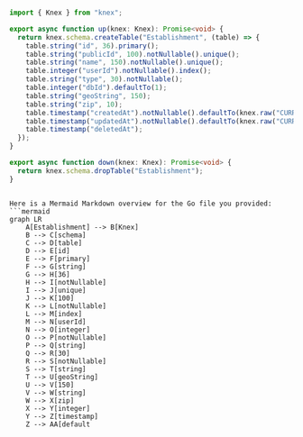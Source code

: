 ```ts

import { Knex } from "knex";

export async function up(knex: Knex): Promise<void> {
  return knex.schema.createTable("Establishment", (table) => {
    table.string("id", 36).primary();
    table.string("publicId", 100).notNullable().unique();
    table.string("name", 150).notNullable().unique();
    table.integer("userId").notNullable().index();
    table.string("type", 30).notNullable();
    table.integer("dbId").defaultTo(1);
    table.string("geoString", 150);
    table.string("zip", 10);
    table.timestamp("createdAt").notNullable().defaultTo(knex.raw("CURRENT_TIMESTAMP"));
    table.timestamp("updatedAt").notNullable().defaultTo(knex.raw("CURRENT_TIMESTAMP"));
    table.timestamp("deletedAt");
  });
}

export async function down(knex: Knex): Promise<void> {
  return knex.schema.dropTable("Establishment");
}


```

```mermaid

Here is a Mermaid Markdown overview for the Go file you provided:
```mermaid
graph LR
    A[Establishment] --> B[Knex]
    B --> C[schema]
    C --> D[table]
    D --> E[id]
    E --> F[primary]
    F --> G[string]
    G --> H[36]
    H --> I[notNullable]
    I --> J[unique]
    J --> K[100]
    K --> L[notNullable]
    L --> M[index]
    M --> N[userId]
    N --> O[integer]
    O --> P[notNullable]
    P --> Q[string]
    Q --> R[30]
    R --> S[notNullable]
    S --> T[string]
    T --> U[geoString]
    U --> V[150]
    V --> W[string]
    W --> X[zip]
    X --> Y[integer]
    Y --> Z[timestamp]
    Z --> AA[default

```
